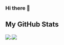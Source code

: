 ### Hi there 👋

## My GitHub Stats

<a href="https://github.com/cesarsld">
  <img align="center" src="https://github-readme-stats.vercel.app/api/top-langs?username=OwlOfMoistness&theme=solarized-dark" />
</a>
<a href="https://github.com/cesarsld">
  <img align="center" src="https://github-readme-stats.vercel.app/api?username=OwlOfMoistness&show_icons=true&theme=solarized-dark&include_all_commits=true" />
</a>
